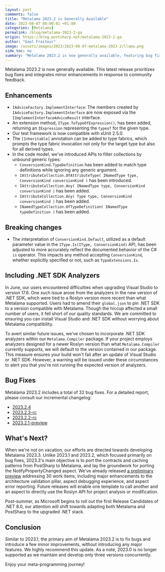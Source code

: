 ```yaml
---
layout: post 
comments: false
title: "Metalama 2023.2 is Generally Available"
date: 2023-08-07 08:00:01 +01:00
categories: [Metalama]
permalink: /blog/metalama-2023-2-ga
origin: https://blog.postsharp.net/metalama-2023-2-ga
author: "Gael Fraiteur"
image: /assets/images/2023/2023-08-07-metalama-2023-2/llama.png
side_toc: no
summary: "Metalama 2023.2 is now generally available, featuring bug fixes and minor enhancements based on community feedback. The update also includes .NET SDK analyzers within the Metalama.Compiler package to ensure compatibility with Visual Studio and .NET SDK updates."
---
```


Metalama 2023.2 is now generally available. This latest release prioritizes bug fixes and integrates minor enhancements in response to community feedback.

## Enhancements 

- `IAdviceFactory.ImplementInterface`: The members created by `IAdviceFactory.ImplementInterface` are now exposed via the `IImplementInterfaceAdviceResult` interface.
- An extension method, `IType.ToTypeOfExpression()`, has been added, returning an `IExpression` representing the `typeof` for the given type. 
- Our test framework is now compatible with xUnit 2.5.0.
- The `[Inheritable]` annotation can be added to type fabrics, which prompts the type fabric invocation not only for the target type but also for all derived types. 
- In the code model, we've introduced APIs to filter collections by unbound generic types:
   *  `ConversionKind.TypeDefinition` has been added to match type definitions while ignoring any generic argument.
   *  `IAttributeCollection.OfAttributeType( INamedType type, ConversionKind conversionKind )` has been introduced.
   *  `IAttributeCollection.Any( INamedType type, ConversionKind conversionKind )` has been added.
   *  `IAttributeCollection.Any( Type type, ConversionKind conversionKind )` has been added.
   *  `INamedTypeCollection.OfTypeDefinition( INamedType typeDefinition )` has been added.

## Breaking changes

* The interpretation of `ConversionKind.Default`, utilized as a default parameter value in the `IType.Is(IType, ConversionKind)` API, has been adjusted to more accurately reflect the documented behavior of the C# `is` operator. This impacts any method accepting `ConversionKind`, whether explicitly specified or not, such as `TypeExtensions.Is`.

## Including .NET SDK Analyzers 

In June, our users encountered difficulties when upgrading Visual Studio to version 17.6. One such issue arose from the analyzers in the new version of .NET SDK, which were tied to a Roslyn version more recent than what Metalama supported. Users had to amend their `global.json` to pin .NET SDK to a version compatible with Metalama. Though the hiccup affected a small number of users, it fell short of our quality standards. We are committed to ensuring you can install Visual Studio and .NET SDK without worrying about Metalama compatibility.

To avert similar future issues, we've chosen to incorporate .NET SDK analyzers within our `Metalama.Compiler` package. If your project employs analyzers designed for a newer Roslyn version than what `Metalama.Compiler` currently supports, we will default to the version contained in our package. This measure ensures your build won't fail after an update of Visual Studio or .NET SDK. However, a warning will be issued under these circumstances to alert you that you're not running the expected version of analyzers.

## Bug Fixes 

Metalama 2023.2 includes a total of 32 bug fixes. For a detailed report, please consult our incremental changelog:

* [2023.2.4](https://github.com/orgs/metalama/discussions/208)
* [2023.2.3-rc](https://github.com/orgs/metalama/discussions/204)
* [2023.2.2-rc](https://github.com/orgs/metalama/discussions/185)
* [2023.2.1-preview](https://github.com/orgs/metalama/discussions/168#discussion-5345108)

## What's Next?

When we're not on vacation, our efforts are directed towards developing Metalama 2023.3. Unlike 2023.1 and 2023.2, which focused primarily on bug fixes, 2023.3's main objective is to port the contracts and caching patterns from PostSharp to Metalama, and lay the groundwork for porting the NotifyPropertyChanged aspect. We've already released [a preliminary preview](https://github.com/orgs/metalama/discussions/196) addressing 30 work items, including major enhancements to the architecture validation pillar, aspect debugging experience, and aspect error reporting. Future releases will enable one template to call another and an aspect to directly use the Roslyn API for project analysis or modification.

Post-summer, as Microsoft begins to roll out the first Release Candidates of .NET 8.0, our attention will shift towards adapting both Metalama and PostSharp to the upgraded .NET stack. 

## Conclusion

Similar to 2023.1, the primary aim of Metalama 2023.2 is to fix bugs and introduce a few minor improvements, without introducing any major features. We highly recommend this update. As a note, 2023.0 is no longer supported as we maintain and develop only three versions concurrently.

Enjoy your meta-programming journey!


